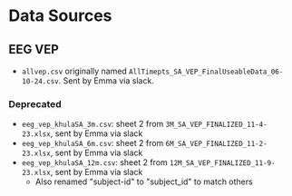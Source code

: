 # Data Sources

## EEG VEP

- `allvep.csv` originally named `AllTimepts_SA_VEP_FinalUseableData_06-10-24.csv`.
  Sent by Emma via slack.

### Deprecated

- `eeg_vep_khulaSA_3m.csv`: sheet 2 from `3M_SA_VEP_FINALIZED_11-4-23.xlsx`,
  sent by Emma via slack
- `eeg_vep_khulaSA_6m.csv`: sheet 2 from `6M_SA_VEP_FINALIZED_11-2-23.xlsx`,
  sent by Emma via slack
- `eeg_vep_khulaSA_12m.csv`: sheet 2 from `12M_SA_VEP_FINALIZED_11-9-23.xlsx`,
  sent by Emma via slack
  - Also renamed "subject-id" to "subject_id" to match others

